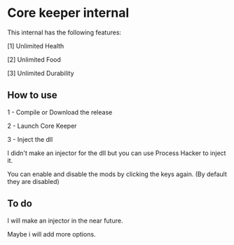 
# Core keeper internal

This internal has the following features:

[1] Unlimited Health

[2] Unlimited Food

[3] Unlimited Durability

## How to use

1 - Compile or Download the release

2 - Launch Core Keeper

3 - Inject the dll

I didn't make an injector for the dll but you can use Process Hacker to inject it.

You can enable and disable the mods by clicking the keys again. (By default they are disabled)

## To do

I will make an injector in the near future. 

Maybe i will add more options.



